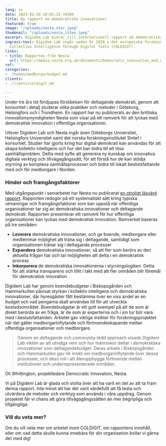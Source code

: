 ```yaml
---
lang: sv
date: 2023-02-20 10:02:33 +0100
title: Ny rapport om demokratiska innovationer
featured: true
image: "/uploads/nesta_stor.jpeg"
thumbnail: "/uploads/nesta_liten.jpeg"
excerpt: Digidem Lab bidrar till internationell rapport om demokratiska innovationer.
ingress-text: Digidem Lab ingår sedan år 2020 i det europeiska forskningskonsortiet
  Collective Intelligence through Digital Tools (COLDIGIT).
links:
- title: Rapporten från Nesta
  url: https://media.nesta.org.uk/documents/Democratic_innovation_and_digital_participation.pdf
ref: ''
categories:
- _themes/medborgarbudget.md
clients:
- _clients/coldigit.md

---
```

Under tre års tid fördjupas förståelsen för deltagande demokrati, genom att konsortiet i detalj studerar olika praktiker och metoder i Göteborg, Helsingfors och i Trondheim. En rapport har nu publicerats av den brittiska innovationsmyndigheten Nesta som visar på ett ramverk för att lyckas med demokratisk innovation i offentliga organisationer.

Utöver Digidem Lab och Nesta ingår även Göteborgs Universitet, Helsingfors Universitet samt det norska forskningsinstitutet Sintef i konsortiet. Studier har gjorts kring hur digital demokrati kan användas för att skapa kollektiv intelligens och hur det kan bidra till att lösa samhällsproblem. Detta med syfte att generera ny kunskap om innovativa digitala verktyg och tillvägagångssätt, för att förstå hur de kan stödja styrning av komplexa samhällsprocesser och bidra till lokalt beslutsfattande med och för medborgare i Norden.

### Hinder och framgångsfaktorer

Med utgångspunkt i samarbetet har Nesta nu publicerat [en otroligt läsvärd rapport](https://media.nesta.org.uk/documents/Democratic_innovation_and_digital_participation.pdf). Rapporten redogör på ett systematiskt sätt kring typiska utmaningar och framgångsfaktorer som kan uppstå när offentliga organisationer tar sig an demokratiska innovationer och deltagande demokrati. Rapporten presenterar ett ramverk för hur offentliga organisationer kan lyckas med demokratisk innovation. Ramverket baseras på tre områden:

* **Leverera** demokratiska innovationer, och ge boende, medborgare eller medlemmar möjlighet att träna sig i deltagande, samtidigt som organisationen tränar sig i deltagande processer
* **Expandera** demokratiska innovationer, så att fler som berörs av den aktuella frågan har och tar möjligheten att delta i en demokratisk process
* **Inkorporera** de demokratiska innovationerna i styrningslogiken. Detta för att stärka transparens och tillit i takt med att fler områden blir föremål för demokratisk innovation

Digidem Lab har genom boendebudgetar i Biskopsgården och Hammarkullen påvisat styrkan i kollektiv intelligens och demokratiska innovationer, där hyresgäster fått bestämma över en viss andel av en budget och vad pengarna skall användas till för att utveckla bostadsområdet. Boendebudgetar är ett gott exempel på att de som är direkt berörda av en fråga, är de som är experterna och i sin tur bör vara med i beslutsfattanden. Arbetet gav viktiga insikter för forskningsprojektet när det gäller medborgarinflytande och förtroendeskapande mellan offentliga organisationer och medborgare.

> Genom en deltagande och community-ledd approach visade Digidem Lab vikten av att utvidga vem och hur människor deltar i demokratiska innovationer som deltagandebudget. Deras arbete i Biskopsgården och Hammarkullen gav rik insikt om medborgarinflytande över dessa processer, och dess roll i att återuppbygga förtroende mellan institutioner och underrepresenterade områden.

Oli Whittington, projektledare Democratic Innovation, Nesta.

Vi på Digidem Lab är glada och stolta över att ha varit en del av att ta fram denna rapport. Inte minst att har det varit värdefullt att få testa och utvärdera de metoder och verktyg som används i våra uppdrag. Genom projektet får vi chans att göra tillvägagångssätten än mer begripliga och tillgängliga.

### Vill du veta mer?

Om du vill veta mer om arbetet inom COLDIGIT, om rapportens innehåll, eller om vad detta skulle kunna innebära för din organisation bollar vi gärna det med dig!
